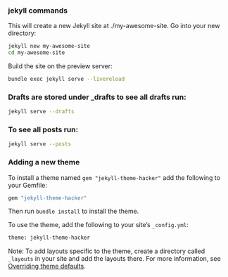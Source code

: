 ### jekyll commands
This will create a new Jekyll site at ./my-awesome-site. Go into your new directory:
```bash
jekyll new my-awesome-site
cd my-awesome-site
```

Build the site on the preview server:
```bash
bundle exec jekyll serve --livereload
```

### Drafts are stored under _drafts to see all drafts run:

```bash
jekyll serve --drafts
```

### To see all posts run:

```bash
jekyll serve --posts
```


### Adding a new theme 

To install a theme named `gem "jekyll-theme-hacker"` add the following to your Gemfile:

```bash
gem "jekyll-theme-hacker"
```

Then run `bundle install` to install the theme.

To use the theme, add the following to your site’s `_config.yml`:

```bash
theme: jekyll-theme-hacker
```
Note: To add layouts specific to the theme, create a directory called `_layouts` in your site and add the layouts there. For more information, see [Overriding theme defaults](https://jekyllrb.com/docs/themes/#overriding-theme-defaults).


